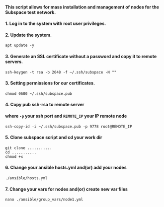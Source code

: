 
#### This script allows for mass installation and management of nodes for the Subspace test network.

#### 1. Log in to the system with root user privileges.
#### 2. Update the system.
```
apt update -y 
```
#### 3. Generate an SSL certificate without a password and copy it to remote servers.
```
ssh-keygen -t rsa -b 2048 -f ~/.ssh/subspace -N ""
```
#### 3. Setting permissions for our certificates.
```
chmod 0600 ~/.ssh/subspace.pub
```
#### 4. Copy pub ssh-rsa to remote server
#### where ```-p``` your ssh port and ``` REMOTE_IP ``` your IP remote node
```
ssh-copy-id -i ~/.ssh/subspace.pub -p 9778 root@REMOTE_IP
```
#### 5. Clone subspace script and cd your work dir
```
git clone ...........
cd ...........
chmod +x 
```
#### 6. Change your ansible hosts.yml and(or) add your nodes
```
./ansible/hosts.yml
```
#### 7. Change your vars for nodes and(or) create new var files
```
nano ./ansible/group_vars/node1.yml
```


